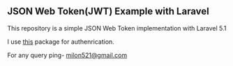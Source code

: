 ## JSON Web Token(JWT) Example with Laravel

This repository is a simple JSON Web Token implementation with Laravel 5.1

I use [this](https://github.com/tymondesigns/jwt-auth) package for authenrication.

For any query ping- milon521@gmail.com